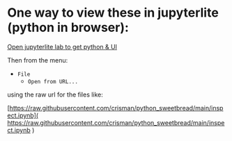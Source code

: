 
# One way to view these in jupyterlite (python in browser):

[Open jupyterlite lab to get python & UI](
https://jupyterlite.readthedocs.io/en/latest/_static/lab/index.html
)

Then from the menu:
- `File`
  - `Open from URL...`

using the raw url for the files like:

[https://raw.githubusercontent.com/crisman/python_sweetbread/main/inspect.ipynb](
https://raw.githubusercontent.com/crisman/python_sweetbread/main/inspect.ipynb
)
